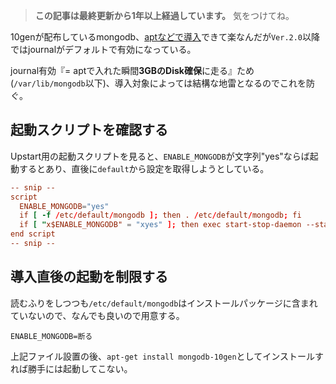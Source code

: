 <!-- too_old -->
> **この記事は最終更新から1年以上経過しています。** 気をつけてね。


10genが配布しているmongodb、[aptなどで導入](http://docs.mongodb.org/manual/tutorial/install-mongodb-on-debian-or-ubuntu-linux/)できて楽なんだが`Ver.2.0`以降ではjournalがデフォルトで有効になっている。

journal有効『= aptで入れた瞬間**3GBのDisk確保**に走る』ため(`/var/lib/mongodb`以下)、導入対象によっては結構な地雷となるのでこれを防ぐ。


## 起動スクリプトを確認する
Upstart用の起動スクリプトを見ると、`ENABLE_MONGODB`が文字列"yes"ならば起動するとあり、直後に`default`から設定を取得しようとしている。

```shell"/etc/init/mongodb.conf
-- snip --
script
  ENABLE_MONGODB="yes"
  if [ -f /etc/default/mongodb ]; then . /etc/default/mongodb; fi
  if [ "x$ENABLE_MONGODB" = "xyes" ]; then exec start-stop-daemon --start --quiet --chuid mongodb --exec  /usr/bin/mongod -- --config /etc/mongodb.conf; fi
end script
-- snip --
```

## 導入直後の起動を制限する
読むふりをしつつも`/etc/default/mongodb`はインストールパッケージに含まれていないので、なんでも良いので用意する。

```shell:/etc/default/mongodb 
ENABLE_MONGODB=断る
```

上記ファイル設置の後、`apt-get install mongodb-10gen`としてインストールすれば勝手には起動してこない。

